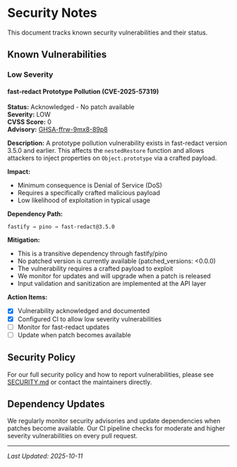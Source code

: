 # Security Notes

This document tracks known security vulnerabilities and their status.

## Known Vulnerabilities

### Low Severity

#### fast-redact Prototype Pollution (CVE-2025-57319)

**Status:** Acknowledged - No patch available  
**Severity:** LOW  
**CVSS Score:** 0  
**Advisory:** [GHSA-ffrw-9mx8-89p8](https://github.com/advisories/GHSA-ffrw-9mx8-89p8)

**Description:**
A prototype pollution vulnerability exists in fast-redact version 3.5.0 and earlier. This affects the `nestedRestore` function and allows attackers to inject properties on `Object.prototype` via a crafted payload.

**Impact:**
- Minimum consequence is Denial of Service (DoS)
- Requires a specifically crafted malicious payload
- Low likelihood of exploitation in typical usage

**Dependency Path:**
```
fastify → pino → fast-redact@3.5.0
```

**Mitigation:**
- This is a transitive dependency through fastify/pino
- No patched version is currently available (patched_versions: <0.0.0)
- The vulnerability requires a crafted payload to exploit
- We monitor for updates and will upgrade when a patch is released
- Input validation and sanitization are implemented at the API layer

**Action Items:**
- [x] Vulnerability acknowledged and documented
- [x] Configured CI to allow low severity vulnerabilities
- [ ] Monitor for fast-redact updates
- [ ] Update when patch becomes available

## Security Policy

For our full security policy and how to report vulnerabilities, please see [SECURITY.md](.github/SECURITY.md) or contact the maintainers directly.

## Dependency Updates

We regularly monitor security advisories and update dependencies when patches become available. Our CI pipeline checks for moderate and higher severity vulnerabilities on every pull request.

---

*Last Updated: 2025-10-11*
